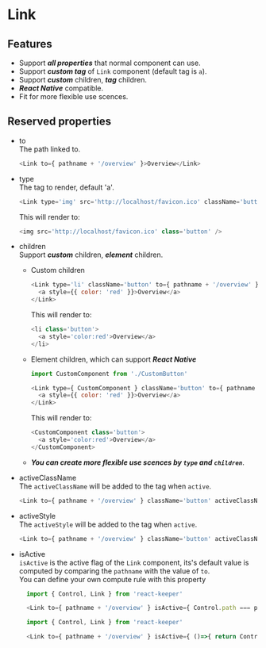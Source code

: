# Link
## Features
  * Support ***all properties*** that normal component can use.
  * Support ***custom tag*** of `Link` component (default tag is `a`).
  * Support ***custom*** children, ***tag*** children.
  * ***React Native*** compatible.
  * Fit for more flexible use scences.
## Reserved properties
  * to  
    The path linked to.  
    
    ```javascript
    <Link to={ pathname + '/overview' }>Overview</Link>
    ```
    
  * type  
    The tag to render, default 'a'.  
    
    ```javascript
    <Link type='img' src='http://localhost/favicon.ico' className='button' to={ '/overview' }/>
    ```  
    
    This will render to:  
    
    ```javascript
    <img src='http://localhost/favicon.ico' class='button' />
    ```  
    
  * children  
    Support ***custom*** children, ***element*** children.  
    * Custom children  

      ```javascript
      <Link type='li' className='button' to={ pathname + '/overview' } >
        <a style={{ color: 'red' }}>Overview</a>
      </Link>
      ```  

      This will render to:  
      ```javascript
      <li class='button'>
        <a style='color:red'>Overview</a>
      </li>
      ```  
    * Element children, which can support ***React Native***  
      ```javascript
      import CustomComponent from './CustomButton'

      <Link type={ CustomComponent } className='button' to={ pathname + '/overview' } >
        <a style={{ color: 'red' }}>Overview</a>
      </Link>
      ```
      This will render to:  
      ```javascript
      <CustomComponent class='button'>
        <a style='color:red'>Overview</a>
      </CustomComponent>
      ```
    * ***You can create more flexible use scences by `type` and `children`***.

  * activeClassName  
    The `activeClassName` will be added to the tag when `active`.  

    ```javascript
    <Link to={ pathname + '/overview' } className='button' activeClassName='active'>Overview</Link>
    ```  
  * activeStyle  
    The `activeStyle` will be added to the tag when `active`.

    ```javascript
    <Link to={ pathname + '/overview' } className='button' activeClassName='active' activeStyle={{ color: 'red' }}>Overview</Link>
    ```  
  * isActive  
    `isActive` is the active flag of the `Link` component, its's default value is computed by comparing the `pathname` with the value of `to`.  
    You can define your own compute rule with this property  
    ```javascript
      import { Control, Link } from 'react-keeper'

      <Link to={ pathname + '/overview' } isActive={ Control.path === pathname || Control.path === (pathname + '/overview') }>Overview</Link>
    ```  
    ```javascript
      import { Control, Link } from 'react-keeper'

      <Link to={ pathname + '/overview' } isActive={ ()=>{ return Control.path.indexOf(pathname) === 0 } }>Overview</Link>
    ```
